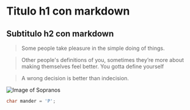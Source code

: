 # Titulo h1 con markdown
## Subtitulo h2 con markdown

>  Some people take pleasure in the simple doing of things.

>  Other people's definitions of you, sometimes they’re more about making themselves feel better. You gotta define yourself

>  A wrong decision is better than indecision.


![Image of Sopranos](https://deadline.com/wp-content/uploads/2016/04/the-sopranos.jpg)


``` java
char mander = 'P';
```
